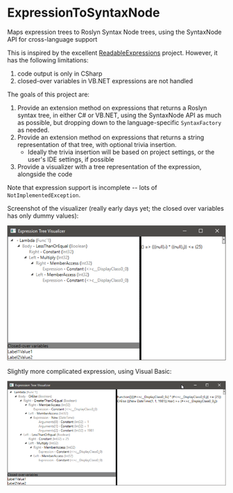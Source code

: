 # ExpressionToSyntaxNode
Maps expression trees to Roslyn Syntax Node trees, using the SyntaxNode API for cross-language support

This is inspired by the excellent [ReadableExpressions](https://github.com/agileobjects/ReadableExpressions) project. However, it has the following limitations:

1. code output is only in CSharp
2. closed-over variables in VB.NET expressions are not handled

The goals of this project are:

1. Provide an extension method on expressions that returns a Roslyn syntax tree, in either C# or VB.NET, using the SyntaxNode API as much as possible, but dropping down to the language-specific `SyntaxFactory` as needed.
2. Provide an extension method on expressions that returns a string representation of that tree, with optional trivia insertion.
    * Ideally the trivia insertion will be based on project settings, or the user's IDE settings, if possible
3. Provide a visualizer with a tree representation of the expression, alongside the code

Note that expression support is incomplete -- lots of `NotImplementedException`.

Screenshot of the visualizer (really early days yet; the closed over variables has only dummy values):

![Screenshot](screenshot.png)

Slightly more complicated expression, using Visual Basic:

![Screenshot](screenshot2.png)
